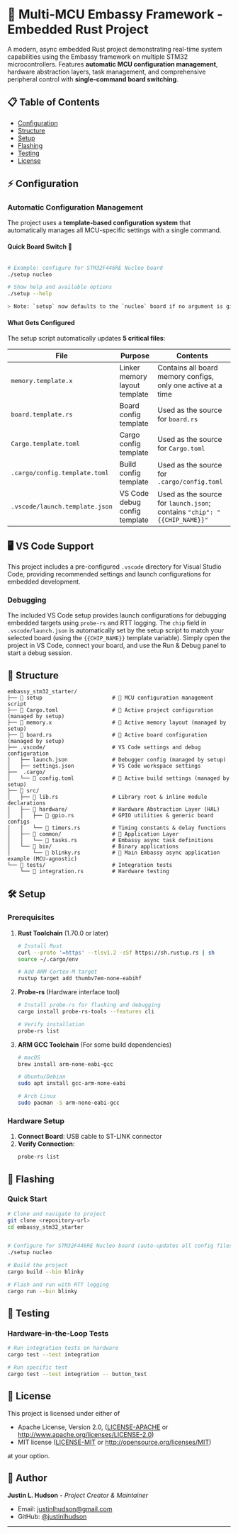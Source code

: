 # 🚀 Multi-MCU Embassy Framework - Embedded Rust Project

A modern, async embedded Rust project demonstrating real-time system capabilities using the Embassy framework on multiple STM32 microcontrollers. Features **automatic MCU configuration management**, hardware abstraction layers, task management, and comprehensive peripheral control with **single-command board switching**.

## 📋 Table of Contents

- [Configuration](#-configuration)
- [Structure](#-structure)
- [Setup](#️-setup)
- [Flashing](#-flashing)
- [Testing](#-testing)
- [License](#-license)


## ⚡ Configuration

### Automatic Configuration Management
The project uses a **template-based configuration system** that automatically manages all MCU-specific settings with a single command.

#### **Quick Board Switch** 🚀
```bash

# Example: configure for STM32F446RE Nucleo board
./setup nucleo

# Show help and available options
./setup --help

> Note: `setup` now defaults to the `nucleo` board if no argument is given.
```

#### **What Gets Configured**
The setup script automatically updates **5 critical files**:

| File | Purpose | Contents |
|------|---------|----------|
| `memory.template.x` | Linker memory layout template | Contains all board memory configs, only one active at a time |
| `board.template.rs` | Board config template | Used as the source for `board.rs` |
| `Cargo.template.toml` | Cargo config template | Used as the source for `Cargo.toml` |
| `.cargo/config.template.toml` | Build config template | Used as the source for `.cargo/config.toml` |
| `.vscode/launch.template.json` | VS Code debug config template | Used as the source for `launch.json`; contains `"chip": "{{CHIP_NAME}}"` |

## 🖥️ VS Code Support

This project includes a pre-configured `.vscode` directory for Visual Studio Code, providing recommended settings and launch configurations for embedded development.

### Debugging

The included VS Code setup provides launch configurations for debugging embedded targets using `probe-rs` and RTT logging. The `chip` field in `.vscode/launch.json` is automatically set by the setup script to match your selected board (using the `{{CHIP_NAME}}` template variable). Simply open the project in VS Code, connect your board, and use the Run & Debug panel to start a debug session.

## 📁 Structure

```
embassy_stm32_starter/
├── 📄 setup                      # 🎯 MCU configuration management script
├── 📄 Cargo.toml                 # 🔄 Active project configuration (managed by setup)
├── 📄 memory.x                   # 🔄 Active memory layout (managed by setup) 
├── 📄 board.rs                   # 🔄 Active board configuration (managed by setup)
├── .vscode/                     # VS Code settings and debug configuration
│   ├── launch.json              # Debugger config (managed by setup)
│   ├── settings.json            # VS Code workspace settings
├──  .cargo/
│   └── 📄 config.toml            # 🔄 Active build settings (managed by setup)
├── 📂 src/
│   ├── 📄 lib.rs                 # Library root & inline module declarations
│   ├── 📂 hardware/              # Hardware Abstraction Layer (HAL)
│   │   ├── 📄 gpio.rs            # GPIO utilities & generic board configs
│   │   └── 📄 timers.rs          # Timing constants & delay functions
│   ├── 📂 common/                # 🔄 Application Layer
│   │   └── 📄 tasks.rs           # Embassy async task definitions
│   └── 📂 bin/                   # Binary applications
│       └── 📄 blinky.rs          # 🎯 Main Embassy async application example (MCU-agnostic)
└── 📂 tests/                     # Integration tests
    └── 📄 integration.rs         # Hardware testing
```
## 🛠️ Setup

### Prerequisites
1. **Rust Toolchain** (1.70.0 or later)
   ```bash
   # Install Rust
   curl --proto '=https' --tlsv1.2 -sSf https://sh.rustup.rs | sh
   source ~/.cargo/env
   
   # Add ARM Cortex-M target
   rustup target add thumbv7em-none-eabihf
   ```

2. **Probe-rs** (Hardware interface tool)
   ```bash
   # Install probe-rs for flashing and debugging
   cargo install probe-rs-tools --features cli
   
   # Verify installation
   probe-rs list
   ```

3. **ARM GCC Toolchain** (For some build dependencies)
   ```bash
   # macOS
   brew install arm-none-eabi-gcc
   
   # Ubuntu/Debian
   sudo apt install gcc-arm-none-eabi
   
   # Arch Linux
   sudo pacman -S arm-none-eabi-gcc
   ```

### Hardware Setup
1. **Connect Board**: USB cable to ST-LINK connector
2. **Verify Connection**: 
   ```bash
   probe-rs list
   ```

## 🚀 Flashing

### Quick Start
```bash
# Clone and navigate to project
git clone <repository-url>
cd embassy_stm32_starter


# Configure for STM32F446RE Nucleo board (auto-updates all config files and VS Code debug chip)
./setup nucleo

# Build the project
cargo build --bin blinky

# Flash and run with RTT logging
cargo run --bin blinky
```

## 🧪 Testing

### Hardware-in-the-Loop Tests
```bash
# Run integration tests on hardware
cargo test --test integration

# Run specific test
cargo test --test integration -- button_test
```

## 📄 License

This project is licensed under either of

- Apache License, Version 2.0, ([LICENSE-APACHE](LICENSE-APACHE) or http://www.apache.org/licenses/LICENSE-2.0)
- MIT license ([LICENSE-MIT](LICENSE-MIT) or http://opensource.org/licenses/MIT)

at your option.


## 👤 Author

**Justin L. Hudson** - *Project Creator & Maintainer*
- Email: justinlhudson@gmail.com
- GitHub: [@justinlhudson](https://github.com/justinlhudson)

---